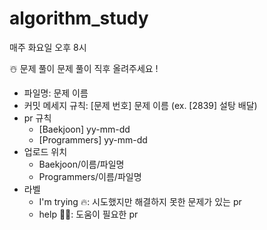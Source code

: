 # algorithm_study
매주 화요일 오후 8시

☃️  문제 풀이
문제 풀이 직후 올려주세요 !

- 파일명: 문제 이름
- 커밋 메세지 규칙: [문제 번호] 문제 이름 (ex. [2839] 설탕 배달)
- pr 규칙
    + [Baekjoon] yy-mm-dd
    + [Programmers] yy-mm-dd
- 업로드 위치
    + Baekjoon/이름/파일명
    + Programmers/이름/파일명
- 라벨
    + I'm trying 🔥: 시도했지만 해결하지 못한 문제가 있는 pr
    + help 🙋‍♂️: 도움이 필요한 pr

